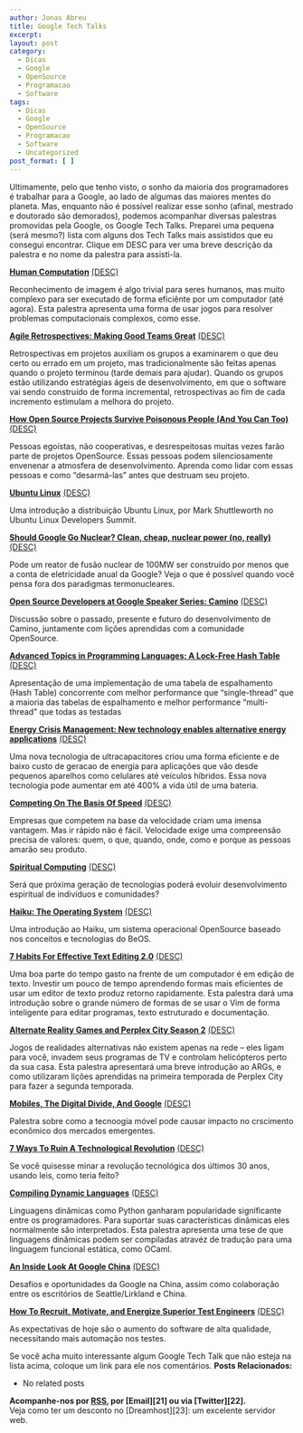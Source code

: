 ```yaml
---
author: Jonas Abreu
title: Google Tech Talks
excerpt:
layout: post
category:
  - Dicas
  - Google
  - OpenSource
  - Programacao
  - Software
tags:
  - Dicas
  - Google
  - OpenSource
  - Programacao
  - Software
  - Uncategorized
post_format: [ ]
---
```

Ultimamente, pelo que tenho visto, o sonho da maioria dos programadores é trabalhar para a Google, ao lado de algumas das maiores mentes do planeta. Mas, enquanto não é possível realizar esse sonho (afinal, mestrado e doutorado são demorados), podemos acompanhar diversas palestras promovidas pela Google, os Google Tech Talks. Preparei uma pequena (será mesmo?) lista com alguns dos Tech Talks mais assistidos que eu consegui encontrar. Clique em DESC para ver uma breve descrição da palestra e no nome da palestra para assisti-la.



**[Human Computation][1]** <u>(DESC)</u>

Reconhecimento de imagem é algo trivial para seres humanos, mas muito complexo para ser executado de forma eficiênte por um computador (até agora). Esta palestra apresenta uma forma de usar jogos para resolver problemas computacionais complexos, como esse. 

**[Agile Retrospectives: Making Good Teams Great][2]** <u>(DESC)</u>

Retrospectivas em projetos auxiliam os grupos a examinarem o que deu certo ou errado em um projeto, mas tradicionalmente são feitas apenas quando o projeto terminou (tarde demais para ajudar). Quando os grupos estão utilizando estratégias ágeis de desenvolvimento, em que o software vai sendo construído de forma incremental, retrospectivas ao fim de cada incremento estimulam a melhora do projeto. 

**[How Open Source Projects Survive Poisonous People (And You Can Too)][3]** <u>(DESC)</u>

Pessoas egoístas, não cooperativas, e desrespeitosas muitas vezes farão parte de projetos OpenSource. Essas pessoas podem silenciosamente envenenar a atmosfera de desenvolvimento. Aprenda como lidar com essas pessoas e como “desarmá-las” antes que destruam seu projeto. 

**[Ubuntu Linux][4]** <u>(DESC)</u>

Uma introdução a distribuição Ubuntu Linux, por Mark Shuttleworth no Ubuntu Linux Developers Summit. 

**[Should Google Go Nuclear? Clean, cheap, nuclear power (no, really)][5]** <u>(DESC)</u>

Pode um reator de fusão nuclear de 100MW ser construído por menos que a conta de eletricidade anual da Google? Veja o que é possível quando você pensa fora dos paradigmas termonucleares. 

**[Open Source Developers at Google Speaker Series: Camino][6]** <u>(DESC)</u>

Discussão sobre o passado, presente e futuro do desenvolvimento de Camino, juntamente com lições aprendidas com a comunidade OpenSource. 

**[Advanced Topics in Programming Languages: A Lock-Free Hash Table][7]** <u>(DESC)</u>

Apresentação de uma implementação de uma tabela de espalhamento (Hash Table) concorrente com melhor performance que “single-thread” que a maioria das tabelas de espalhamento e melhor performance “multi-thread” que todas as testadas 

**[Energy Crisis Management: New technology enables alternative energy applications][8]** <u>(DESC)</u>

Uma nova tecnologia de ultracapacitores criou uma forma eficiente e de baixo custo de geracao de energia para aplicações que vão desde pequenos aparelhos como celulares até veículos híbridos. Essa nova tecnologia pode aumentar em até 400% a vida útil de uma bateria. 

**[Competing On The Basis Of Speed][9]** <u>(DESC)</u>

Empresas que competem na base da velocidade criam uma imensa vantagem. Mas ir rápido não é fácil. Velocidade exige uma compreensão precisa de valores: quem, o que, quando, onde, como e porque as pessoas amarão seu produto. 

**[Spiritual Computing][10]** <u>(DESC)</u>

Será que próxima geração de tecnologias poderá evoluir desenvolvimento espiritual de indivíduos e comunidades? 

**[Haiku: The Operating System][11]** <u>(DESC)</u>

Uma introdução ao Haiku, um sistema operacional OpenSource baseado nos conceitos e tecnologias do BeOS. 

**[7 Habits For Effective Text Editing 2.0][12]** <u>(DESC)</u>

Uma boa parte do tempo gasto na frente de um computador é em edição de texto. Investir um pouco de tempo aprendendo formas mais eficientes de usar um editor de texto produz retorno rapidamente. Esta palestra dará uma introdução sobre o grande número de formas de se usar o Vim de forma inteligente para editar programas, texto estruturado e documentação. 

**[Alternate Reality Games and Perplex City Season 2][13]** <u>(DESC)</u>

Jogos de realidades alternativas não existem apenas na rede – eles ligam para você, invadem seus programas de TV e controlam helicópteros perto da sua casa. Esta palestra apresentará uma breve introdução ao ARGs, e como utilizaram lições aprendidas na primeira temporada de Perplex City para fazer a segunda temporada. 

**[Mobiles, The Digital Divide, And Google][14]** <u>(DESC)</u>

Palestra sobre como a tecnoogia móvel pode causar impacto no crscimento econômico dos mercados emergentes. 

**[7 Ways To Ruin A Technological Revolution][15]** <u>(DESC)</u>

Se você quisesse minar a revolução tecnológica dos últimos 30 anos, usando leis, como teria feito? 

**[Compiling Dynamic Languages][16]** <u>(DESC)</u>

Linguagens dinâmicas como Python ganharam popularidade significante entre os programadores. Para suportar suas características dinâmicas eles normalmente são interpretados. Esta palestra apresenta uma tese de que linguagens dinâmicas podem ser compiladas atravéz de tradução para uma linguagem funcional estática, como OCaml. 

**[An Inside Look At Google China][17]** <u>(DESC)</u>

Desafios e oportunidades da Google na China, assim como colaboração entre os escritórios de Seattle/Lirkland e China. 

**[How To Recruit, Motivate, and Energize Superior Test Engineers][18]** <u>(DESC)</u>

As expectativas de hoje são o aumento do software de alta qualidade, necessitando mais automação nos testes. 

Se você acha muito interessante algum Google Tech Talk que não esteja na lista acima, coloque um link para ele nos comentários. 
**Posts Relacionados:** 
*   No related posts









**Acompanhe-nos por [ RSS][20], por [Email][21] ou via [Twitter][22].**  
Veja como ter um desconto no [Dreamhost][23]: um excelente servidor web.

 [1]: http://video.google.com/videoplay?docid=-8246463980976635143
 [2]: http://video.google.com/videoplay?docid=-7910406883328902493
 [3]: http://video.google.com/videoplay?docid=-4216011961522818645
 [4]: http://video.google.com/videoplay?docid=2728972720932273543
 [5]: http://video.google.com/videoplay?docid=1996321846673788606
 [6]: http://video.google.com/videoplay?docid=6765603919277760697
 [7]: http://video.google.com/videoplay?docid=2139967204534450862
 [8]: http://video.google.com/videoplay?docid=8719663020635386985
 [9]: http://video.google.com/videoplay?docid=-5105910452864283694
 [10]: http://video.google.com/videoplay?docid=-1938199299128804858
 [11]: http://video.google.com/videoplay?docid=236331448076587879
 [12]: http://video.google.com/videoplay?docid=2538831956647446078
 [13]: http://video.google.com/videoplay?docid=-6352536437357912484
 [14]: http://video.google.com/videoplay?docid=4640463281465283349
 [15]: http://video.google.com/videoplay?docid=-8538240380002213699
 [16]: http://video.google.com/videoplay?docid=-2077755378178864152
 [17]: http://video.google.com/videoplay?docid=1230747464670307641
 [18]: http://video.google.com/videoplay?docid=6704513211835446274
 [19]: https://twitter.com/share
 [20]: http://feeds.feedburner.com/VidaGeek



